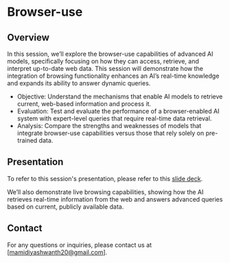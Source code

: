 # Browser-use

## Overview

In this session, we’ll explore the browser-use capabilities of advanced AI models, specifically focusing on how they can access,
retrieve, and interpret up-to-date web data. This session will demonstrate how the integration of browsing functionality enhances 
an AI’s real-time knowledge and expands its ability to answer dynamic queries.

- Objective: Understand the mechanisms that enable AI models to retrieve current, web-based information and process it.
- Evaluation: Test and evaluate the performance of a browser-enabled AI system with expert-level queries that require real-time data retrieval.
- Analysis: Compare the strengths and weaknesses of models that integrate browser-use capabilities versus those that rely solely on pre-trained data.

## Presentation

To refer to this session's presentation, please refer to this [slide deck](https://docs.google.com/presentation/d/1iEkOpPaggVVBSQxpc7_Igbfh2WzlD15_BBquBjcEsaU/edit?usp=sharing).

We’ll also demonstrate live browsing capabilities, showing how the AI retrieves real-time information from the web and answers advanced queries based on current, publicly available data.


## Contact

For any questions or inquiries, please contact us at [mamidiyashwanth20@gmail.com].



